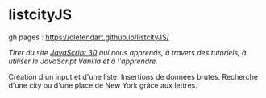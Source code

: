 # listcityJS

gh pages : https://oletendart.github.io/listcityJS/

*Tirer du site [JavaScript 30](https://javascript30.com/) qui nous apprends, à travers des tutoriels, à utiliser le JavaScript Vanilla et à l'apprendre.*

Création d'un input et d'une liste. Insertions de données brutes. Recherche d'une city ou d'une place de New York grâce aux lettres. 
